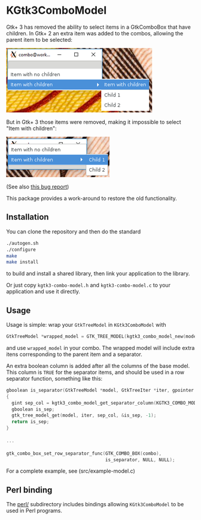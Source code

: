 # KGtk3ComboModel

Gtk+ 3 has removed the ability to select items in a GtkComboBox that have children. In Gtk+ 2 an extra item was added to the combos, allowing the parent item to be selected:

![Combo in Gtk+ 2](gtk2.png)

But in Gtk+ 3 those items were removed, making it impossible to select "Item with children":

![Combo in Gtk+ 3](gtk3.png)

(See also [this bug report](https://gitlab.gnome.org/GNOME/gtk/issues/1229))

This package provides a work-around to restore the old functionality.


## Installation

You can clone the repository and then do the standard

```sh
./autogen.sh
./configure
make
make install
```

to build and install a shared library, then link your application to the library.

Or just copy `kgtk3-combo-model.h` and `kgtk3-combo-model.c` to your application and use it directly.


## Usage

Usage is simple: wrap your `GtkTreeModel` in `KGtk3ComboModel` with

```c
GtkTreeModel *wrapped_model = GTK_TREE_MODEL(kgtk3_combo_model_new(model));
```

and use `wrapped_model` in your combo. The wrapped model will include extra itens corresponding to the parent item and a separator.

An extra boolean column is added after all the columns of the base model. This column is `TRUE` for the separator items, and should be used in a row separator function, something like this:

```c
gboolean is_separator(GtkTreeModel *model, GtkTreeIter *iter, gpointer data)
{
  gint sep_col = kgtk3_combo_model_get_separator_column(KGTK3_COMBO_MODEL(model));
  gboolean is_sep;
  gtk_tree_model_get(model, iter, sep_col, &is_sep, -1);
  return is_sep;
}

...

gtk_combo_box_set_row_separator_func(GTK_COMBO_BOX(combo),
                                     is_separator, NULL, NULL);
```

For a complete example, see (src/example-model.c)


## Perl binding

The [perl/](perl) subdirectory includes bindings allowing `KGtk3ComboModel` to be used in Perl programs.
